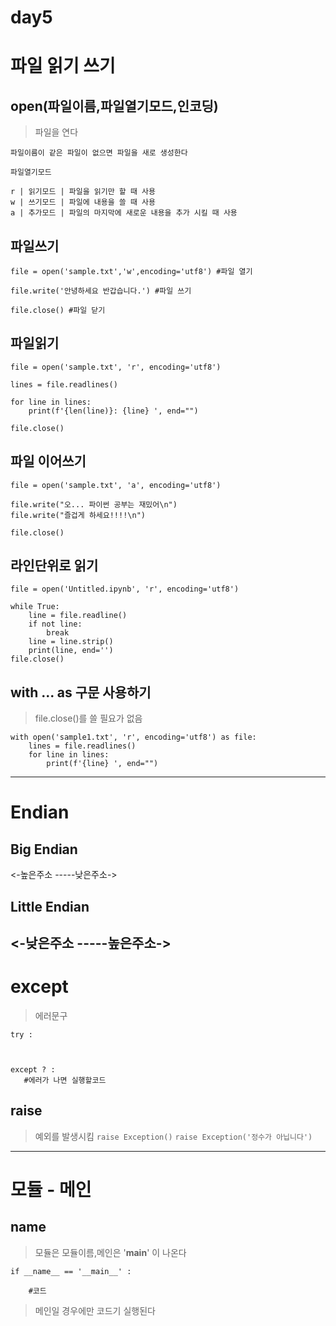 # day5
# 파일 읽기 쓰기
## open(파일이름,파일열기모드,인코딩)
> 파일을 연다   
```
파일이름이 같은 파일이 없으면 파일을 새로 생성한다   

파일열기모드   

r | 읽기모드 | 파일을 읽기만 할 때 사용   
w | 쓰기모드 | 파일에 내용을 쓸 때 사용   
a | 추가모드 | 파일의 마지막에 새로운 내용을 추가 시킬 때 사용   
```
## 파일쓰기 
```
file = open('sample.txt','w',encoding='utf8') #파일 열기

file.write('안녕하세요 반갑습니다.') #파일 쓰기

file.close() #파일 닫기
```
## 파일읽기
```
file = open('sample.txt', 'r', encoding='utf8')

lines = file.readlines()

for line in lines:
    print(f'{len(line)}: {line} ', end="")

file.close()
```
## 파일 이어쓰기
```
file = open('sample.txt', 'a', encoding='utf8')

file.write("오... 파이썬 공부는 재밌어\n")
file.write("즐겁게 하세요!!!!\n")

file.close()
``` 
## 라인단위로 읽기
```
file = open('Untitled.ipynb', 'r', encoding='utf8')

while True:
    line = file.readline()
    if not line:
        break
    line = line.strip()
    print(line, end='')
file.close()
```
## with ... as 구문 사용하기
> file.close()를 쓸 필요가 없음
```
with open('sample1.txt', 'r', encoding='utf8') as file:
    lines = file.readlines()
    for line in lines:
        print(f'{line} ', end="")
```
-----------------------------------------------------------
# Endian

## Big Endian   
<-높은주소 -----낮은주소->

## Little Endian
<-낮은주소 -----높은주소-> 
-----------------------------------------------------------
# except
> 에러문구
```
try :

 

except ? :
   #에러가 나면 실행할코드
```
## raise
> 예외를 발생시킴
```raise Exception()```
```raise Exception('정수가 아닙니다')```

-----------------------------------------------------------
# 모듈 - 메인

## __name__
> 모듈은 모듈이름,메인은 '__main__' 이 나온다
```
if __name__ == '__main__' :

	#코드
```
> 메인일 경우에만 코드기 실행된다
